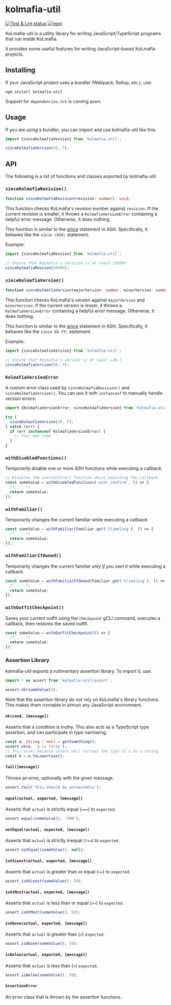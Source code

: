 # kolmafia-util

[![Test & Lint status](https://github.com/pastelmind/kolmafia-util/workflows/Test%20&%20Lint/badge.svg)](https://github.com/pastelmind/kolmafia-util/actions?query=workflow%3A%22Test+%26+Lint%22) [![npm](https://img.shields.io/npm/v/kolmafia-util)](https://www.npmjs.com/package/kolmafia-util)

KoLmafia-util is a utility library for writing JavaScript/TypeScript programs that run inside KoLmafia.

It provides some useful features for writing JavaScript-based KoLmafia projects.

## Installing

If your JavaScript project uses a bundler (Webpack, Rollup, etc.), use:

```
npm install kolmafia-util
```

Support for `dependencies.txt` is coming soon.

## Usage

If you are using a bundler, you can import and use kolmafia-util like this:

```js
import {sinceKolmafiaVersion} from 'kolmafia-util';

sinceKolmafiaVersion(20, 7);
```

## API

The following is a list of functions and classes exported by kolmafia-util.

### `sinceKolmafiaRevision()`

```ts
function sinceKolmafiaRevision(revision: number): void;
```

This function checks KoLmafia's revision number against `revision`. If the current revision is smaller, it throws a `KolmafiaVersionError` containing a helpful error message. Otherwise, it does nothing.

This function is similar to the [since](https://wiki.kolmafia.us/index.php/Since) statement in ASH. Specifically, it behaves like the `since rXXX;` statement.

Example:

```ts
import {sinceKolmafiaRevsion} from 'kolmafia-util';

// Ensure that KoLmafia's revision is at least r20505
sinceKolmafiaRevsion(20505);
```

### `sinceKolmafiaVersion()`

```ts
function sinceKolmafiaVersion(majorVersion: number, minorVersion: number): void;
```

This function checks KoLmafia's version against `majorVersion` and `minorVersion`. If the current version is lesser, it throws a `KolmafiaVersionError` containing a helpful error message. Otherwise, it does nothing.

This function is similar to the [since](https://wiki.kolmafia.us/index.php/Since) statement in ASH. Specifically, it behaves like the `since XX.YY;` statement.

Example:

```ts
import {sinceKolmafiaVersion} from 'kolmafia-util';

// Ensure that KoLmafia's version is at least v20.7
sinceKolmafiaVersion(20, 7);
```

### `KolmafiaVersionError`

A custom error class used by `sinceKolmafiaRevision()` and `sinceKolmafiaVersion()`. You can use it with `instanceof` to manually handle version errors:

```ts
import {KolmafiaVersionError, sinceKolmafiaVersion} from 'kolmafia-util';

try {
  sinceKolmafiaVersion(20, 7);
} catch (err) {
  if (err instanceof KolmafiaVersionError) {
    // Your own code
  }
}
```

### `withDisabledFunctions()`

Temporarily disable one or more ASH functions while executing a callback.

```ts
// Disables the userConfirm() function while executing the callback
const someValue = withDisabledFunctions('user_confirm', () => {
  /* ... */
  return someValue;
});
```

### `withFamiliar()`

Temporarily changes the current familiar while executing a callback.

```ts
const someValue = withFamiliar(Familiar.get('Slimeling'), () => {
  /* ... */
  return someValue;
});
```

### `withFamiliarIfOwned()`

Temporarily changes the current familiar _only if you own it_ while executing a callback.

```ts
const someValue = withFamiliarIfOwned(Familiar.get('Slimeling'), () => {
  /* ... */
  return someValue;
});
```

### `withOutfitCheckpoint()`

Saves your current outfit using the `checkpoint` gCLI command, executes a callback, then restores the saved outfit.

```ts
const someValue = withOutfitCheckpoint(() => {
  /* ... */
  return someValue;
});
```

### Assertion Library

kolmafia-util exports a rudimentary assertion library. To import it, use:

```ts
import * as assert from 'kolmafia-util/assert';

assert.ok(someValue());
```

Note that the assertion library do not rely on KoLmafia's library functions. This makes them runnable in almost any JavaScript environment.

#### `ok(cond, [message])`

Asserts that a condition is truthy. This also acts as a TypeScript type assertion, and can participate in type narrowing.

```ts
const a: string | null = getSomething();
assert.ok(a, 'a is falsy');
// This works because assert.ok() narrows the type of a to a string.
const b = a.toLowerCase();
```

#### `fail([message])`

Throws an error, optionally with the given message.

```ts
assert.fail('This should be unreachable');
```

#### `equal(actual, expected, [message])`

Asserts that `actual` is strictly equal (`===`) to `expected`.

```ts
assert.equal(someValue(), 'FOO');
```

#### `notEqual(actual, expected, [message])`

Asserts that `actual` is strictly inequal (`!==`) to `expected`.

```ts
assert.notEqual(someValue(), null);
```

#### `isAtLeast(actual, expected, [message])`

Asserts that `actual` is greater than or equal (`>=`) to `expected`.

```ts
assert.isAtLeast(someValue(), 50);
```

#### `isAtMost(actual, expected, [message])`

Asserts that `actual` is less than or equal (`>=`) to `expected`.

```ts
assert.isAtMost(someValue(), 50);
```

#### `isAbove(actual, expected, [message])`

Asserts that `actual` is greater than (`>`) `expected`.

```ts
assert.isAbove(someValue(), 50);
```

#### `isBelow(actual, expected, [message])`

Asserts that `actual` is less than (`<`) `expected`.

```ts
assert.isBelow(someValue(), 50);
```

#### `AssertionError`

An error class that is thrown by the assertion functions.
